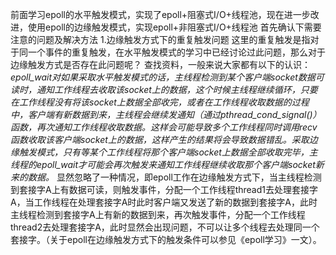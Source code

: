 前面学习epoll的水平触发模式，实现了epoll+阻塞式I/O+线程池，现在进一步改进，使用epoll的边缘触发模式，实现epoll+非阻塞式I/O+线程池
首先确认下需要注意的问题及解决方法
1.边缘触发方式下的重复触发问题
这里的重复触发是指对于同一个事件的重复触发，在水平触发模式的学习中已经讨论过此问题，那么对于边缘触发方式是否存在此问题呢？
查找资料，一般来说大家都有以下的认识：
*epoll_wait对如果采取水平触发模式的话，主线程检测到某个客户端socket数据可读时，通知工作线程去收取该socket上的数据，这个时候主线程继续循环，只要在工作线程没有将该socket上数据全部收完，或者在工作线程收取数据的过程中，客户端有新数据到来，主线程会继续发通知（通过pthread_cond_signal()）函数，再次通知工作线程收取数据。这样会可能导致多个工作线程同时调用recv函数收取该客户端socket上的数据，这样产生的结果将会导致数据错乱。采取边缘触发模式，只有等某个工作线程将那个客户端socket上数据全部收取完毕，主线程的epoll_wait才可能会再次触发来通知工作线程继续收取那个客户端socket新来的数据。*
显然忽略了一种情况，即epoll工作在边缘触发方式下，当主线程检测到套接字A上有数据可读，则触发事件，分配一个工作线程thread1去处理套接字A，当工作线程在处理套接字A时此时客户端又发送了新的数据到套接字A，此时主线程检测到套接字A上有新的数据到来，再次触发事件，分配一个工作线程thread2去处理套接字A，此时显然会出现问题，不可以让多个线程去处理同一个套接字。（关于epoll在边缘触发方式下的触发条件可以参见《epoll学习》一文）。
